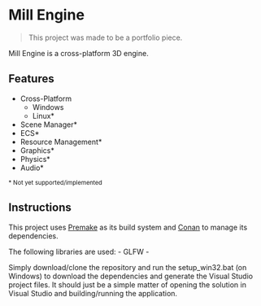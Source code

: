 # Mill Engine

> This project was made to be a portfolio piece. 

Mill Engine is a cross-platform 3D engine. 

## Features
- Cross-Platform
    - Windows
    - Linux*
- Scene Manager*
- ECS*
- Resource Management*
- Graphics*
- Physics*
- Audio*

<sub>* Not yet supported/implemented</sub>

## Instructions

This project uses [Premake](https://premake.github.io/) as its build system and [Conan](https://conan.io/) to manage its dependencies.

The following libraries are used:
    - GLFW
    - 

Simply download/clone the repository and run the setup_win32.bat (on Windows) to download the dependencies and generate the Visual Studio project files. It should just be a simple matter of opening the solution in Visual Studio and building/running the application.